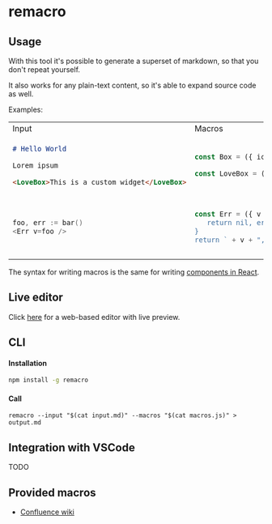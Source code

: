 # remacro

## Usage

With this tool it's possible to generate a superset of markdown, so that you don't repeat yourself. 

It also works for any plain-text content, so it's able to expand source code as well.

Examples: 

<table>
<tr>
<td> Input </td> <td> Macros </td> <td> Output </td>
</tr>
<tr>
</td>
<td>

```markdown
# Hello World

Lorem ipsum

<LoveBox>This is a custom widget</LoveBox>
```

</td>
<td>

```javascript
const Box = ({ icon, children }) => `> :${icon}: ${children}`

const LoveBox = ({ children }) => <Box icon="heart">{children}</Box>
```

</td>
<td>

```markdown
# Hello World

Lorem ipsum

> :heart: This is a custom widget
```

</td>
</tr>

<tr>
<td> 

```go
foo, err := bar()
<Err v=foo />
```
  
</td>
<td>

```javascript
const Err = ({ v }) => `if err != nil { 
   return nil, err 
}
return ` + v + ", nil"
```

</td>
<td>

```go
foo, err := bar()
if err != nil { 
   return nil, err 
}
return foo, nil
```

</td>
</tr>
</table

The syntax for writing macros is the same for writing [components in React](https://reactjs.org/docs/components-and-props.html).

## Live editor

Click [here](https://denisidoro.github.io/remacro/) for a web-based editor with live preview. 

## CLI

#### Installation

```bash
npm install -g remacro
```

#### Call

```
remacro --input "$(cat input.md)" --macros "$(cat macros.js)" > output.md
```

## Integration with VSCode

TODO

## Provided macros

- [Confluence wiki](templates/confluence)
